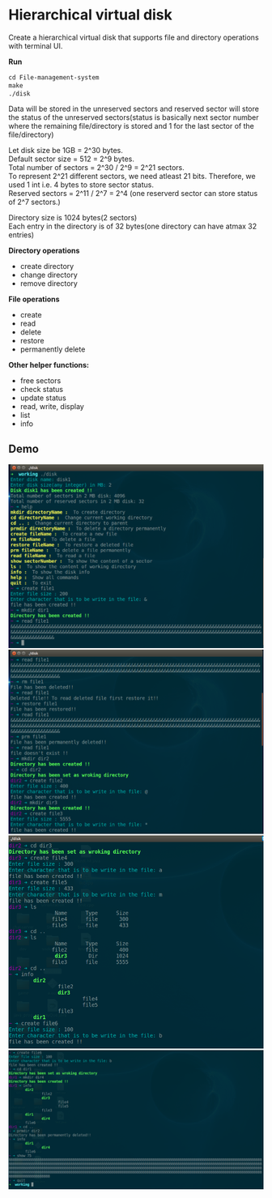 # Hierarchical virtual disk # 
Create a hierarchical virtual disk that supports file and directory operations with terminal UI.

**Run**  
```
cd File-management-system
make
./disk
```

Data will be stored in the unreserved sectors and reserved sector will store the status of the unreserved sectors(status is basically next sector number where the remaining file/directory is stored and 1 for the last sector of the file/directory)

Let disk size be 1GB = 2^30 bytes.  
Default sector size = 512 = 2^9 bytes.  
Total number of sectors = 2^30 / 2^9 = 2^21 sectors.  
To represent 2^21 different sectors, we need atleast 21 bits. Therefore, we used 1 int i.e. 4 bytes to store sector status.  
Reserved sectors = 2^11 / 2^7 = 2^4 (one reserverd sector can store status of 2^7 sectors.)

Directory size is 1024 bytes(2 sectors)  
Each entry in the directory is of 32 bytes(one directory can have atmax 32 entries)

**Directory operations**
* create directory
* change directory
* remove directory

**File operations**  
* create  
* read  
* delete  
* restore  
* permanently delete

**Other helper functions:**  
* free sectors  
* check status  
* update status  
* read, write, display  
* list  
* info

## Demo ##
<img src="images/1.png">
<img src="images/2.png">
<img src="images/3.png">
<img src="images/4.png">

